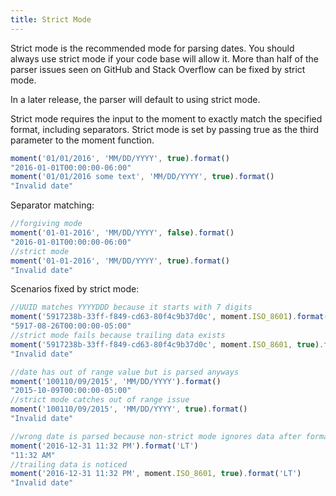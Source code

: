 ```yaml
---
title: Strict Mode
---
```


Strict mode is the recommended mode for parsing dates. You should always use strict mode if your code base will allow it. 
More than half of the parser issues seen on GitHub and Stack Overflow can be fixed by strict mode.

In a later release, the parser will default to using strict mode.

Strict mode requires the input to the moment to exactly match the specified format, including separators. Strict mode is set by passing true as the third parameter to the moment function.

```js
moment('01/01/2016', 'MM/DD/YYYY', true).format()
"2016-01-01T00:00:00-06:00"
moment('01/01/2016 some text', 'MM/DD/YYYY', true).format()
"Invalid date"
```
Separator matching:
```js
//forgiving mode
moment('01-01-2016', 'MM/DD/YYYY', false).format()
"2016-01-01T00:00:00-06:00"
//strict mode
moment('01-01-2016', 'MM/DD/YYYY', true).format()
"Invalid date"
```

Scenarios fixed by strict mode:
```js
//UUID matches YYYYDDD because it starts with 7 digits
moment('5917238b-33ff-f849-cd63-80f4c9b37d0c', moment.ISO_8601).format()
"5917-08-26T00:00:00-05:00"
//strict mode fails because trailing data exists
moment('5917238b-33ff-f849-cd63-80f4c9b37d0c', moment.ISO_8601, true).format()
"Invalid date"
```
```js
//date has out of range value but is parsed anyways
moment('100110/09/2015', 'MM/DD/YYYY').format()
"2015-10-09T00:00:00-05:00"
//strict mode catches out of range issue
moment('100110/09/2015', 'MM/DD/YYYY', true).format()
"Invalid date"
```
```js
//wrong date is parsed because non-strict mode ignores data after format
moment('2016-12-31 11:32 PM').format('LT')
"11:32 AM"
//trailing data is noticed
moment('2016-12-31 11:32 PM', moment.ISO_8601, true).format('LT')
"Invalid date"
```
